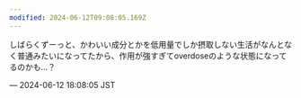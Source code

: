 ```yaml
---
modified: 2024-06-12T09:08:05.169Z
---
```


<p>しばらくずーっと、かわいい成分とかを低用量でしか摂取しない生活がなんとなく普通みたいになってたから、作用が強すぎてoverdoseのような状態になってるのかも…？</p>

&mdash; 2024-06-12 18:08:05 JST

<!-- Original URL: https://mastodon.social/@sakuramochi0/112602859776909070-->

